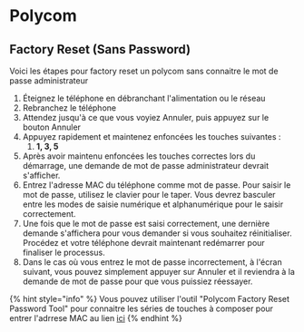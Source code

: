 # Polycom

## Factory Reset (Sans Password)

Voici les étapes pour factory reset un polycom sans connaitre le mot de passe administrateur

1. Éteignez le téléphone en débranchant l'alimentation ou le réseau
2. Rebranchez le téléphone
3. Attendez jusqu'à ce que vous voyiez Annuler, puis appuyez sur le bouton Annuler
4. Appuyez rapidement et maintenez enfoncées les touches suivantes :&#x20;
   1. **1, 3, 5**
5. Après avoir maintenu enfoncées les touches correctes lors du démarrage, une demande de mot de passe administrateur devrait s'afficher.
6. Entrez l'adresse MAC du téléphone comme mot de passe. Pour saisir le mot de passe, utilisez le clavier pour le taper. Vous devrez basculer entre les modes de saisie numérique et alphanumérique pour le saisir correctement.
7. Une fois que le mot de passe est saisi correctement, une dernière demande s'affichera pour vous demander si vous souhaitez réinitialiser. Procédez et votre téléphone devrait maintenant redémarrer pour finaliser le processus.
8. Dans le cas où vous entrez le mot de passe incorrectement, à l'écran suivant, vous pouvez simplement appuyer sur Annuler et il reviendra à la demande de mot de passe pour que vous puissiez réessayer.

{% hint style="info" %}
Vous pouvez utiliser l'outil "Polycom Factory Reset Password Tool" pour connaitre les séries de touches à composer pour entrer l'adrrese MAC au lien [ici](https://emak.tech/support/polycom-factory-reset-without-password/)
{% endhint %}
